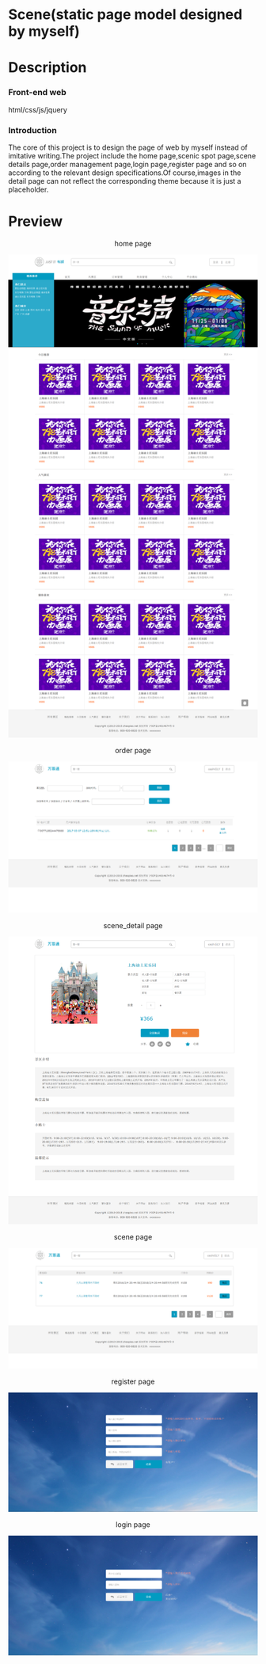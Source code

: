 # Scene(static page model designed by myself)

# Description
### Front-end web
html/css/js/jquery
### Introduction
The core of this project is to design the page of web by myself instead of imitative writing.The project include the home page,scenic spot page,scene details page,order management page,login page,register page and so on according to the relevant design specifications.Of course,images in the detail page can not reflect the corresponding theme because it is just a placeholder.

# Preview
<div align="center">
<p> home page</p>
<img src="Readme_images/index.png">
<p> order page</p>
<img src="Readme_images/order.png">
<p> scene_detail page</p>
<img src="Readme_images/scene_detail.png">
<p> scene page</p>
<img src="Readme_images/scene.png">
<p> register page</p>
<img src="Readme_images/register.png">
<p> login page</p>
<img src="Readme_images/login.png">
</div>